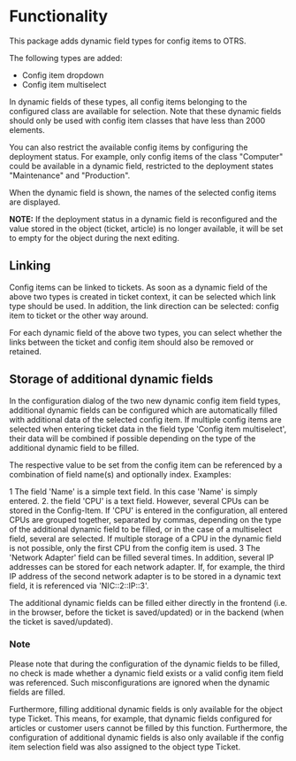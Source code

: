 # Functionality

This package adds dynamic field types for config items to OTRS.

The following types are added:

- Config item dropdown
- Config item multiselect

In dynamic fields of these types, all config items belonging to the configured class are available for selection. Note that these dynamic fields should only be used with config item classes that have less than 2000 elements.

You can also restrict the available config items by configuring the deployment status. For example, only config items of the class "Computer" could be available in a dynamic field, restricted to the deployment states "Maintenance" and "Production".

When the dynamic field is shown, the names of the selected config items are displayed.

__NOTE:__ If the deployment status in a dynamic field is reconfigured and the value stored in the object (ticket, article) is no longer available, it will be set to empty for the object during the next editing.

## Linking
Config items can be linked to tickets. As soon as a dynamic field of the above two types is created in ticket context, it can be selected which link type should be used. In addition, the link direction can be selected: config item to ticket or the other way around.

For each dynamic field of the above two types, you can select whether the links between the ticket and config item should also be removed or retained.

## Storage of additional dynamic fields
In the configuration dialog of the two new dynamic config item field types, additional dynamic fields can be configured which are automatically filled with additional data of the selected config item. If multiple config items are selected when entering ticket data in the field type 'Config item multiselect', their data will be combined if possible depending on the type of the additional dynamic field to be filled.

The respective value to be set from the config item can be referenced by a combination of field name(s) and optionally index. Examples:

1 The field 'Name' is a simple text field. In this case 'Name' is simply entered.
2. the field 'CPU' is a text field. However, several CPUs can be stored in the Config-Item. If 'CPU' is entered in the configuration, all entered CPUs are grouped together, separated by commas, depending on the type of the additional dynamic field to be filled, or in the case of a multiselect field, several are selected. If multiple storage of a CPU in the dynamic field is not possible, only the first CPU from the config item is used.
3 The 'Network Adapter' field can be filled several times. In addition, several IP addresses can be stored for each network adapter. If, for example, the third IP address of the second network adapter is to be stored in a dynamic text field, it is referenced via 'NIC::2::IP::3'.

The additional dynamic fields can be filled either directly in the frontend (i.e. in the browser, before the ticket is saved/updated) or in the backend (when the ticket is saved/updated).

### Note
Please note that during the configuration of the dynamic fields to be filled, no check is made whether a dynamic field exists or a valid config item field was referenced. Such misconfigurations are ignored when the dynamic fields are filled.

Furthermore, filling additional dynamic fields is only available for the object type Ticket. This means, for example, that dynamic fields configured for articles or customer users cannot be filled by this function. Furthermore, the configuration of additional dynamic fields is also only available if the config item selection field was also assigned to the object type Ticket.
